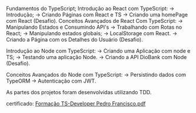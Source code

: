 Fundamentos do TypeScript;
Introdução ao React com TypeScript:
  -> Introdução;
  -> Criando Páginas com React e TS
  -> Criando uma homePage com React (Desafio).
Conceitos Avançados de React Com TypeScript:
  -> Manipulando Estados e Consumindo API's
  -> Trabalhando com Rotas no React;
  -> Manipulando estados globais;
  -> LocalStorage com React.
  -> Criando a Página com os Detalhes do Usuário (Desafio).

Introdução ao Node com TypeScript:
  -> Criando uma Aplicação com node e TS;
  -> Testando uma aplicação Node.
  -> Criando a API DioBank com Node (Desafio).

Conceitos Avançados do Node com TypeScript:
  -> Persistindo dados com TypeORM
  -> Autenticação com JWT.

  As partes dos projetos foram desenvolvidas utilizando TDD.

  certificado:
[Formação TS-Developer Pedro Francisco.pdf](https://github.com/user-attachments/files/20350013/Formacao.TS-Developer.Pedro.Francisco.pdf)
